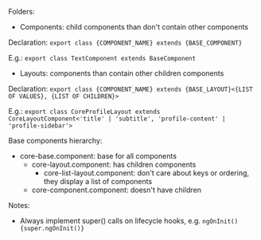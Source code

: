 Folders:

- Components: child components than don't contain other components

Declaration: `export class {COMPONENT_NAME} extends {BASE_COMPONENT}`

E.g.: `export class TextComponent extends BaseComponent`

- Layouts: components than contain other children components

Declaration: `export class {COMPONENT_NAME} extends {BASE_LAYOUT}<{LIST OF VALUES}, {LIST OF CHILDREN}>`

E.g.: `export class CoreProfileLayout extends CoreLayoutComponent<'title' | 'subtitle', 'profile-content' | 'profile-sidebar'>`

Base components hierarchy:

- core-base.component: base for all components
  - core-layout.component: has children components
    - core-list-layout.component: don't care about keys or ordering, they display a list of components
  - core-component.component: doesn't have children

Notes:

- Always implement super() calls on lifecycle hooks, e.g. `ngOnInit() {super.ngOnInit()}`
